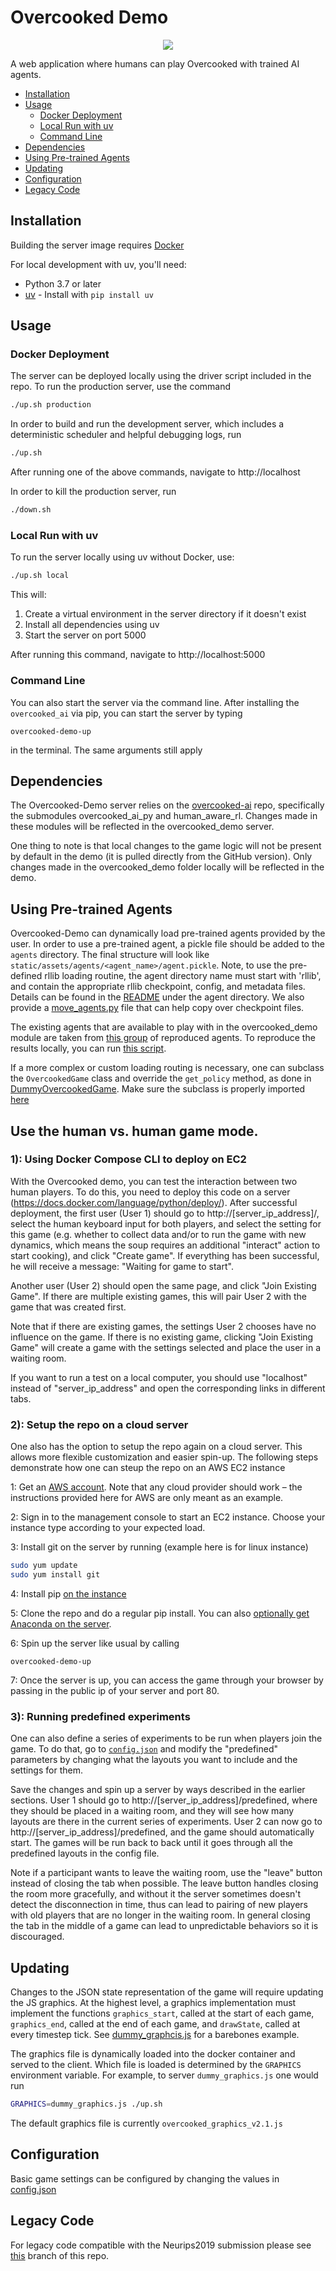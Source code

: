 # Overcooked Demo
<p align="center">
<img src="./server/static/images/browser_view.png" >
</p>

A web application where humans can play Overcooked with trained AI agents.

* [Installation](#installation)
* [Usage](#usage)
  * [Docker Deployment](#docker-deployment)
  * [Local Run with uv](#local-run-with-uv)
  * [Command Line](#command-line)
* [Dependencies](#dependencies)
* [Using Pre-trained Agents](#using-pre-trained-agents)
* [Updating](#updating)
* [Configuration](#configuration)
* [Legacy Code](#legacy-code)

## Installation

Building the server image requires [Docker](https://docs.docker.com/get-docker/)

For local development with uv, you'll need:
- Python 3.7 or later
- [uv](https://github.com/astral-sh/uv) - Install with `pip install uv`

## Usage

### Docker Deployment

The server can be deployed locally using the driver script included in the repo. To run the production server, use the command
```bash
./up.sh production
```

In order to build and run the development server, which includes a deterministic scheduler and helpful debugging logs, run
```bash
./up.sh
```

After running one of the above commands, navigate to http://localhost

In order to kill the production server, run
```bash
./down.sh
```

### Local Run with uv

To run the server locally using uv without Docker, use:

```bash
./up.sh local
```

This will:
1. Create a virtual environment in the server directory if it doesn't exist
2. Install all dependencies using uv
3. Start the server on port 5000

After running this command, navigate to http://localhost:5000

### Command Line

You can also start the server via the command line. After installing the `overcooked_ai` via pip, you can start the server by typing

```
overcooked-demo-up
```

in the terminal. The same arguments still apply

## Dependencies

The Overcooked-Demo server relies on the [overcooked-ai](https://github.com/HumanCompatibleAI/overcooked_ai) repo, specifically the submodules overcooked_ai_py and human_aware_rl. Changes made in these modules will be reflected in the overcooked_demo server.

One thing to note is that local changes to the game logic will not be present by default in the demo (it is pulled directly from the GitHub version). Only changes made in the overcooked_demo folder locally will be reflected in the demo.

## Using Pre-trained Agents

Overcooked-Demo can dynamically load pre-trained agents provided by the user. In order to use a pre-trained agent, a pickle file should be added to the `agents` directory. The final structure will look like `static/assets/agents/<agent_name>/agent.pickle`. Note, to use the pre-defined rllib loading routine, the agent directory name must start with 'rllib', and contain the appropriate rllib checkpoint, config, and metadata files. Details can be found in the [README](server/static/assets/agents/README.md) under the agent directory. We also provide a [move_agents.py](server/move_agents.py) file that can help copy over checkpoint files.

The existing agents that are available to play with in the overcooked_demo module are taken from [this group](https://drive.google.com/drive/folders/1CI3rLZg5wpjpoTDBi1M1qn8xvjqhk5Md?usp=share_link) of reproduced agents. To reproduce the results locally, you can run [this script](https://github.com/HumanCompatibleAI/overcooked_ai/blob/master/src/human_aware_rl/ppo/run_experiments.sh). 

If a more complex or custom loading routing is necessary, one can subclass the `OvercookedGame` class and override the `get_policy` method, as done in [DummyOvercookedGame](server/game.py#L420). Make sure the subclass is properly imported [here](server/app.py#L5)



## Use the human vs. human game mode.

### 1): Using Docker Compose CLI to deploy on EC2
With the Overcooked demo, you can test the interaction between two human players. To do this, you need to deploy this code on a server (https://docs.docker.com/language/python/deploy/). 
After successful deployment, the first user (User 1) should go to http://[server_ip_address]/, select the human keyboard input for both players, and select the setting for this game (e.g. whether to collect data and/or to run the game with new dynamics, which means the soup requires an additional "interact" action to start cooking), and click "Create game". If everything has been successful, he will receive a message: "Waiting for game to start". 

Another user (User 2) should open the same page, and click "Join Existing Game". If there are multiple existing games, this will pair User 2 with the game that was created first. 

Note that if there are existing games, the settings User 2 chooses have no influence on the game. If there is no existing game, clicking "Join Existing Game" will create a game with the settings selected and place the user in a waiting room.

If you want to run a test on a local computer, you should use "localhost" instead of "server_ip_address" and open the corresponding links in different tabs.

### 2): Setup the repo on a cloud server 
One also has the option to setup the repo again on a cloud server. This allows more flexible customization and easier spin-up. The following steps demonstrate how one can steup the repo on an AWS EC2 instance 

1: Get an [AWS account](https://aws.amazon.com/free/). Note that any cloud provider should work – the instructions provided here for AWS are only meant as an example.

2: Sign in to the management console to start an EC2 instance. Choose your instance type according to your expected load. 

3: Install git on the server by running (example here is for linux instance)

```bash
sudo yum update
sudo yum install git
```
4: Install pip [on the instance](https://docs.aws.amazon.com/elasticbeanstalk/latest/dg/eb-cli3-install-linux.html)

5: Clone the repo and do a regular pip install. You can also [optionally get Anaconda on the server](https://medium.com/@GalarnykMichael/aws-ec2-part-3-installing-anaconda-on-ec2-linux-ubuntu-dbef0835818a).

6: Spin up the server like usual by calling 

```
overcooked-demo-up
```

7: Once the server is up, you can access the game through your browser by passing in the public ip of your server and port 80.

### 3): Running predefined experiments

One can also define a series of experiments to be run when players join the game. To do that, go to [`config.json`](./server/config.json) and modify the "predefined" parameters by changing what the layouts you want to include and the settings for them. 

Save the changes and spin up a server by ways described in the earlier sections. User 1 should go to http://[server_ip_address]/predefined, where they should be placed in a waiting room, and they will see how many layouts are there in the current series of experiments. User 2 can now go to http://[server_ip_address]/predefined, and the game should automatically start. The games will be run back to back until it goes through all the predefined layouts in the config file.

Note if a participant wants to leave the waiting room, use the "leave" button instead of closing the tab when possible. The leave button handles closing the room more gracefully, and without it the server sometimes doesn't detect the disconnection in time, thus can lead to pairing of new players with old players that are no longer in the waiting room. In general closing the tab in the middle of a game can lead to unpredictable behaviors so it is discouraged. 


## Updating
Changes to the JSON state representation of the game will require updating the JS graphics. At the highest level, a graphics implementation must implement the functions `graphics_start`, called at the start of each game, `graphics_end`, called at the end of each game, and `drawState`, called at every timestep tick. See [dummy_graphcis.js](server/graphics/dummy_graphics.js) for a barebones example.

The graphics file is dynamically loaded into the docker container and served to the client. Which file is loaded is determined by the `GRAPHICS` environment variable. For example, to server `dummy_graphics.js` one would run
```bash
GRAPHICS=dummy_graphics.js ./up.sh
```
The default graphics file is currently `overcooked_graphics_v2.1.js`


## Configuration

Basic game settings can be configured by changing the values in [config.json](server/config.json)

## Legacy Code

For legacy code compatible with the Neurips2019 submission please see [this](https://github.com/HumanCompatibleAI/overcooked-demo/tree/legacy) branch of this repo. 
